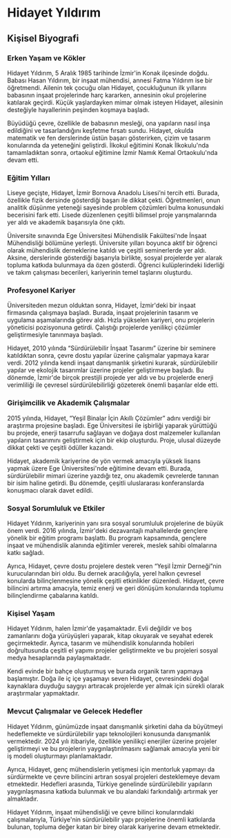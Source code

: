 # Hidayet Yıldırım

## Kişisel Biyografi

### Erken Yaşam ve Kökler

Hidayet Yıldırım, 5 Aralık 1985 tarihinde İzmir'in Konak ilçesinde doğdu. Babası Hasan Yıldırım, bir inşaat mühendisi, annesi Fatma Yıldırım ise bir öğretmendi. Ailenin tek çocuğu olan Hidayet, çocukluğunun ilk yıllarını babasının inşaat projelerinde harç kararken, annesinin okul projelerine katılarak geçirdi. Küçük yaşlardayken mimar olmak isteyen Hidayet, ailesinin desteğiyle hayallerinin peşinden koşmaya başladı.

Büyüdüğü çevre, özellikle de babasının mesleği, ona yapıların nasıl inşa edildiğini ve tasarlandığını keşfetme fırsatı sundu. Hidayet, okulda matematik ve fen derslerinde üstün başarı gösterirken, çizim ve tasarım konularında da yeteneğini geliştirdi. İlkokul eğitimini Konak İlkokulu'nda tamamladıktan sonra, ortaokul eğitimine İzmir Namık Kemal Ortaokulu'nda devam etti.

### Eğitim Yılları

Liseye geçişte, Hidayet, İzmir Bornova Anadolu Lisesi’ni tercih etti. Burada, özellikle fizik dersinde gösterdiği başarı ile dikkat çekti. Öğretmenleri, onun analitik düşünme yeteneği sayesinde problem çözümleri bulma konusundaki becerisini fark etti. Lisede düzenlenen çeşitli bilimsel proje yarışmalarında yer aldı ve akademik başarısıyla öne çıktı.

Üniversite sınavında Ege Üniversitesi Mühendislik Fakültesi'nde İnşaat Mühendisliği bölümüne yerleşti. Üniversite yılları boyunca aktif bir öğrenci olarak mühendislik derneklerine katıldı ve çeşitli seminerlerde yer aldı. Aksine, derslerinde gösterdiği başarıyla birlikte, sosyal projelerde yer alarak topluma katkıda bulunmaya da özen gösterdi. Öğrenci kulüplerindeki liderliği ve takım çalışması becerileri, kariyerinin temel taşlarını oluşturdu.

### Profesyonel Kariyer

Üniversiteden mezun olduktan sonra, Hidayet, İzmir'deki bir inşaat firmasında çalışmaya başladı. Burada, inşaat projelerinin tasarım ve uygulama aşamalarında görev aldı. Hızla yükselen kariyeri, onu projelerin yöneticisi pozisyonuna getirdi. Çalıştığı projelerde yenilikçi çözümler geliştirmesiyle tanınmaya başladı.

Hidayet, 2010 yılında “Sürdürülebilir İnşaat Tasarımı” üzerine bir seminere katıldıktan sonra, çevre dostu yapılar üzerine çalışmalar yapmaya karar verdi. 2012 yılında kendi inşaat danışmanlık şirketini kurarak, sürdürülebilir yapılar ve ekolojik tasarımlar üzerine projeler geliştirmeye başladı. Bu dönemde, İzmir'de birçok prestijli projede yer aldı ve bu projelerde enerji verimliliği ile çevresel sürdürülebilirliği gözeterek önemli başarılar elde etti.

### Girişimcilik ve Akademik Çalışmalar

2015 yılında, Hidayet, “Yeşil Binalar İçin Akıllı Çözümler” adını verdiği bir araştırma projesine başladı. Ege Üniversitesi ile işbirliği yaparak yürüttüğü bu projede, enerji tasarrufu sağlayan ve doğaya dost malzemeler kullanılan yapıların tasarımını geliştirmek için bir ekip oluşturdu. Proje, ulusal düzeyde dikkat çekti ve çeşitli ödüller kazandı.

Hidayet, akademik kariyerine de yön vermek amacıyla yüksek lisans yapmak üzere Ege Üniversitesi'nde eğitimine devam etti. Burada, sürdürülebilir mimari üzerine yazdığı tez, onu akademik çevrelerde tanınan bir isim haline getirdi. Bu dönemde, çeşitli uluslararası konferanslarda konuşmacı olarak davet edildi.

### Sosyal Sorumluluk ve Etkiler

Hidayet Yıldırım, kariyerinin yanı sıra sosyal sorumluluk projelerine de büyük önem verdi. 2016 yılında, İzmir'deki dezavantajlı mahallelerde gençlere yönelik bir eğitim programı başlattı. Bu program kapsamında, gençlere inşaat ve mühendislik alanında eğitimler vererek, meslek sahibi olmalarına katkı sağladı. 

Ayrıca, Hidayet, çevre dostu projelere destek veren “Yeşil İzmir Derneği”nin kurucularından biri oldu. Bu dernek aracılığıyla, yerel halkın çevresel konularda bilinçlenmesine yönelik çeşitli etkinlikler düzenledi. Hidayet, çevre bilincini artırma amacıyla, temiz enerji ve geri dönüşüm konularında toplumu bilinçlendirme çabalarına katıldı.

### Kişisel Yaşam

Hidayet Yıldırım, halen İzmir'de yaşamaktadır. Evli değildir ve boş zamanlarını doğa yürüyüşleri yaparak, kitap okuyarak ve seyahat ederek geçirmektedir. Ayrıca, tasarım ve mühendislik konularında hobileri doğrultusunda çeşitli el yapımı projeler geliştirmekte ve bu projeleri sosyal medya hesaplarında paylaşmaktadır.

Kendi evinde bir bahçe oluşturmuş ve burada organik tarım yapmaya başlamıştır. Doğa ile iç içe yaşamayı seven Hidayet, çevresindeki doğal kaynaklara duyduğu saygıyı artıracak projelerde yer almak için sürekli olarak araştırmalar yapmaktadır.

### Mevcut Çalışmalar ve Gelecek Hedefler

Hidayet Yıldırım, günümüzde inşaat danışmanlık şirketini daha da büyütmeyi hedeflemekte ve sürdürülebilir yapı teknolojileri konusunda danışmanlık vermektedir. 2024 yılı itibariyle, özellikle yenilikçi enerjiler üzerine projeler geliştirmeyi ve bu projelerin yaygınlaştırılmasını sağlamak amacıyla yeni bir iş modeli oluşturmayı planlamaktadır.

Ayrıca, Hidayet, genç mühendislerin yetişmesi için mentorluk yapmayı da sürdürmekte ve çevre bilincini artıran sosyal projeleri desteklemeye devam etmektedir. Hedefleri arasında, Türkiye genelinde sürdürülebilir yapıların yaygınlaşmasına katkıda bulunmak ve bu alandaki farkındalığı artırmak yer almaktadır.

Hidayet Yıldırım, inşaat mühendisliği ve çevre bilinci konularındaki çalışmalarıyla, Türkiye'nin sürdürülebilir yapı projelerine önemli katkılarda bulunan, topluma değer katan bir birey olarak kariyerine devam etmektedir.